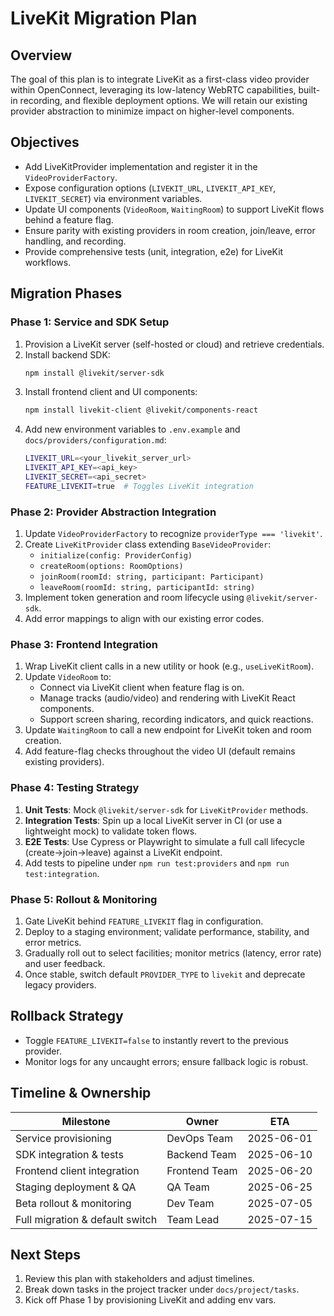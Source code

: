 # LiveKit Migration Plan

## Overview
The goal of this plan is to integrate LiveKit as a first-class video provider within OpenConnect, leveraging its low-latency WebRTC capabilities, built-in recording, and flexible deployment options. We will retain our existing provider abstraction to minimize impact on higher-level components.

## Objectives
- Add LiveKitProvider implementation and register it in the `VideoProviderFactory`.
- Expose configuration options (`LIVEKIT_URL`, `LIVEKIT_API_KEY`, `LIVEKIT_SECRET`) via environment variables.
- Update UI components (`VideoRoom`, `WaitingRoom`) to support LiveKit flows behind a feature flag.
- Ensure parity with existing providers in room creation, join/leave, error handling, and recording.
- Provide comprehensive tests (unit, integration, e2e) for LiveKit workflows.

## Migration Phases

### Phase 1: Service and SDK Setup
1. Provision a LiveKit server (self-hosted or cloud) and retrieve credentials.
2. Install backend SDK:
   ```bash
   npm install @livekit/server-sdk
   ```
3. Install frontend client and UI components:
   ```bash
   npm install livekit-client @livekit/components-react
   ```
4. Add new environment variables to `.env.example` and `docs/providers/configuration.md`:
   ```bash
   LIVEKIT_URL=<your_livekit_server_url>
   LIVEKIT_API_KEY=<api_key>
   LIVEKIT_SECRET=<api_secret>
   FEATURE_LIVEKIT=true  # Toggles LiveKit integration
   ```

### Phase 2: Provider Abstraction Integration
1. Update `VideoProviderFactory` to recognize `providerType === 'livekit'`.
2. Create `LiveKitProvider` class extending `BaseVideoProvider`:
   - `initialize(config: ProviderConfig)`
   - `createRoom(options: RoomOptions)`
   - `joinRoom(roomId: string, participant: Participant)`
   - `leaveRoom(roomId: string, participantId: string)`
3. Implement token generation and room lifecycle using `@livekit/server-sdk`.
4. Add error mappings to align with our existing error codes.

### Phase 3: Frontend Integration
1. Wrap LiveKit client calls in a new utility or hook (e.g., `useLiveKitRoom`).
2. Update `VideoRoom` to:
   - Connect via LiveKit client when feature flag is on.
   - Manage tracks (audio/video) and rendering with LiveKit React components.
   - Support screen sharing, recording indicators, and quick reactions.
3. Update `WaitingRoom` to call a new endpoint for LiveKit token and room creation.
4. Add feature-flag checks throughout the video UI (default remains existing providers).

### Phase 4: Testing Strategy
1. **Unit Tests**: Mock `@livekit/server-sdk` for `LiveKitProvider` methods.
2. **Integration Tests**: Spin up a local LiveKit server in CI (or use a lightweight mock) to validate token flows.
3. **E2E Tests**: Use Cypress or Playwright to simulate a full call lifecycle (create→join→leave) against a LiveKit endpoint.
4. Add tests to pipeline under `npm run test:providers` and `npm run test:integration`.

### Phase 5: Rollout & Monitoring
1. Gate LiveKit behind `FEATURE_LIVEKIT` flag in configuration.
2. Deploy to a staging environment; validate performance, stability, and error metrics.
3. Gradually roll out to select facilities; monitor metrics (latency, error rate) and user feedback.
4. Once stable, switch default `PROVIDER_TYPE` to `livekit` and deprecate legacy providers.

## Rollback Strategy
- Toggle `FEATURE_LIVEKIT=false` to instantly revert to the previous provider.
- Monitor logs for any uncaught errors; ensure fallback logic is robust.

## Timeline & Ownership
| Milestone                       | Owner         | ETA         |
|---------------------------------|---------------|-------------|
| Service provisioning            | DevOps Team   | 2025-06-01  |
| SDK integration & tests         | Backend Team  | 2025-06-10  |
| Frontend client integration     | Frontend Team | 2025-06-20  |
| Staging deployment & QA         | QA Team       | 2025-06-25  |
| Beta rollout & monitoring       | Dev Team      | 2025-07-05  |
| Full migration & default switch | Team Lead     | 2025-07-15  |

## Next Steps
1. Review this plan with stakeholders and adjust timelines.
2. Break down tasks in the project tracker under `docs/project/tasks`.
3. Kick off Phase 1 by provisioning LiveKit and adding env vars.